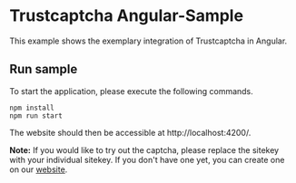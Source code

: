# Trustcaptcha Angular-Sample

This example shows the exemplary integration of Trustcaptcha in Angular.


## Run sample

To start the application, please execute the following commands.

```shell
npm install
npm run start
```

The website should then be accessible at http://localhost:4200/.

**Note:** If you would like to try out the captcha, please replace the sitekey with your individual sitekey. If you don't have one yet, you can create one on our [website](https://trustcaptcha.com/en/captchas/dashboard).
